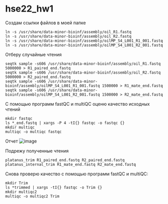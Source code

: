 # hse22_hw1
Создам ссылки файлов в моей папке
```
ln -s /usr/share/data-minor-bioinf/assembly/oil_R1.fastq  
ln -s /usr/share/data-minor-bioinf/assembly/oil_R2.fastq  
ln -s /usr/share/data-minor-bioinf/assembly/oilMP_S4_L001_R1_001.fastq  
ln -s /usr/share/data-minor-bioinf/assembly/oilMP_S4_L001_R2_001.fastq  
```
Отберу случайные чтения
```
seqtk sample -s606 /usr/share/data-minor-bioinf/assembly/oil_R1.fastq 5000000 > R1_paired_end.fastq  
seqtk sample -s606 /usr/share/data-minor-bioinf/assembly/oil_R2.fastq 5000000 > R2_paired_end.fastq  
seqtk sample -s606 /usr/share/data-minor-bioinf/assembly/oilMP_S4_L001_R1_001.fastq 1500000 > R1_mate_end.fastq   
seqtk sample -s606 /usr/share/data-minor-bioinf/assembly/oilMP_S4_L001_R2_001.fastq 1500000 > R2_mate_end.fastq   
```
С помощью программ fastQC и multiQC оценю качество исходных чтений
```
mkdir fastqc      
ls *_end.fastq | xargs -P 4 -tI{} fastqc -o fastqc {}  
mkdir multiqc      
multiqc -o multiqc fastqc
```
Отчет
![image](https://user-images.githubusercontent.com/114064027/193250715-c84dff96-19e6-40a5-b088-6195f6ed021e.png)

Подрежу полученные чтения
```
platanus_trim R1_paired_end.fastq R2_paired_end.fastq
platanus_internal_trim R1_mate_end.fastq R2_mate_end.fastq
```
Снова проверю качество с помощью программ fastQC и multiQC:
```
mkdir Trim
ls *trimmed | xargs -tI{} fastqc -o Trim {}
mkdir multiqc2  
multiqc -o multiqc2 Trim 
```


